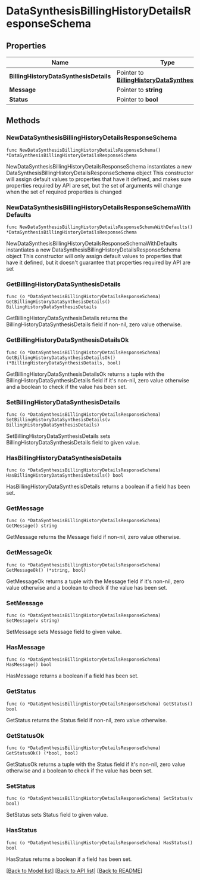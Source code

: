 # DataSynthesisBillingHistoryDetailsResponseSchema

## Properties

Name | Type | Description | Notes
------------ | ------------- | ------------- | -------------
**BillingHistoryDataSynthesisDetails** | Pointer to [**BillingHistoryDataSynthesisDetails**](BillingHistoryDataSynthesisDetails.md) |  | [optional] 
**Message** | Pointer to **string** |  | [optional] 
**Status** | Pointer to **bool** |  | [optional] 

## Methods

### NewDataSynthesisBillingHistoryDetailsResponseSchema

`func NewDataSynthesisBillingHistoryDetailsResponseSchema() *DataSynthesisBillingHistoryDetailsResponseSchema`

NewDataSynthesisBillingHistoryDetailsResponseSchema instantiates a new DataSynthesisBillingHistoryDetailsResponseSchema object
This constructor will assign default values to properties that have it defined,
and makes sure properties required by API are set, but the set of arguments
will change when the set of required properties is changed

### NewDataSynthesisBillingHistoryDetailsResponseSchemaWithDefaults

`func NewDataSynthesisBillingHistoryDetailsResponseSchemaWithDefaults() *DataSynthesisBillingHistoryDetailsResponseSchema`

NewDataSynthesisBillingHistoryDetailsResponseSchemaWithDefaults instantiates a new DataSynthesisBillingHistoryDetailsResponseSchema object
This constructor will only assign default values to properties that have it defined,
but it doesn't guarantee that properties required by API are set

### GetBillingHistoryDataSynthesisDetails

`func (o *DataSynthesisBillingHistoryDetailsResponseSchema) GetBillingHistoryDataSynthesisDetails() BillingHistoryDataSynthesisDetails`

GetBillingHistoryDataSynthesisDetails returns the BillingHistoryDataSynthesisDetails field if non-nil, zero value otherwise.

### GetBillingHistoryDataSynthesisDetailsOk

`func (o *DataSynthesisBillingHistoryDetailsResponseSchema) GetBillingHistoryDataSynthesisDetailsOk() (*BillingHistoryDataSynthesisDetails, bool)`

GetBillingHistoryDataSynthesisDetailsOk returns a tuple with the BillingHistoryDataSynthesisDetails field if it's non-nil, zero value otherwise
and a boolean to check if the value has been set.

### SetBillingHistoryDataSynthesisDetails

`func (o *DataSynthesisBillingHistoryDetailsResponseSchema) SetBillingHistoryDataSynthesisDetails(v BillingHistoryDataSynthesisDetails)`

SetBillingHistoryDataSynthesisDetails sets BillingHistoryDataSynthesisDetails field to given value.

### HasBillingHistoryDataSynthesisDetails

`func (o *DataSynthesisBillingHistoryDetailsResponseSchema) HasBillingHistoryDataSynthesisDetails() bool`

HasBillingHistoryDataSynthesisDetails returns a boolean if a field has been set.

### GetMessage

`func (o *DataSynthesisBillingHistoryDetailsResponseSchema) GetMessage() string`

GetMessage returns the Message field if non-nil, zero value otherwise.

### GetMessageOk

`func (o *DataSynthesisBillingHistoryDetailsResponseSchema) GetMessageOk() (*string, bool)`

GetMessageOk returns a tuple with the Message field if it's non-nil, zero value otherwise
and a boolean to check if the value has been set.

### SetMessage

`func (o *DataSynthesisBillingHistoryDetailsResponseSchema) SetMessage(v string)`

SetMessage sets Message field to given value.

### HasMessage

`func (o *DataSynthesisBillingHistoryDetailsResponseSchema) HasMessage() bool`

HasMessage returns a boolean if a field has been set.

### GetStatus

`func (o *DataSynthesisBillingHistoryDetailsResponseSchema) GetStatus() bool`

GetStatus returns the Status field if non-nil, zero value otherwise.

### GetStatusOk

`func (o *DataSynthesisBillingHistoryDetailsResponseSchema) GetStatusOk() (*bool, bool)`

GetStatusOk returns a tuple with the Status field if it's non-nil, zero value otherwise
and a boolean to check if the value has been set.

### SetStatus

`func (o *DataSynthesisBillingHistoryDetailsResponseSchema) SetStatus(v bool)`

SetStatus sets Status field to given value.

### HasStatus

`func (o *DataSynthesisBillingHistoryDetailsResponseSchema) HasStatus() bool`

HasStatus returns a boolean if a field has been set.


[[Back to Model list]](../README.md#documentation-for-models) [[Back to API list]](../README.md#documentation-for-api-endpoints) [[Back to README]](../README.md)


